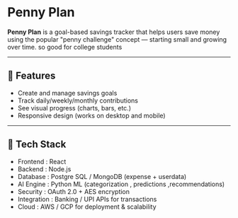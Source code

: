 # Penny Plan

**Penny Plan** is a goal-based savings tracker that helps users save money using the popular "penny challenge" concept — starting small and growing over time.  so good for college students 

---

## 🚀 Features

- Create and manage savings goals
- Track daily/weekly/monthly contributions
- See visual progress (charts, bars, etc.)
- Responsive design (works on desktop and mobile)

---

## 🔧 Tech Stack

- Frontend : React
- Backend : Node.js
- Database : Postgre SQL / MongoDB (expense + userdata)
- AI Engine : Python ML (categorization , predictions ,recommendations) 
- Security : OAuth 2.0 + AES encryption
- Integration : Banking / UPI APIs for transactions
- Cloud : AWS / GCP for deployment & scalability

